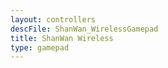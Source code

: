 ```yaml
---
layout: controllers
descFile: ShanWan_WirelessGamepad
title: ShanWan Wireless
type: gamepad
---
```


